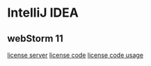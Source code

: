 # IntelliJ IDEA

## webStorm 11
[license server](http://idea.lanyus.com/)
[license code](http://idea.qinxi1992.cn/)
[license code usage](http://www.jianshu.com/p/5ce394a28ce5)

